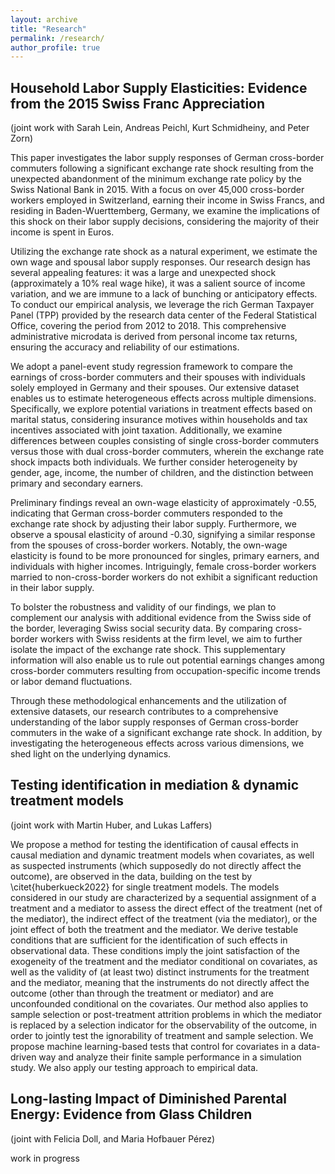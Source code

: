 ```yaml
---
layout: archive
title: "Research"
permalink: /research/
author_profile: true
---
```


## Household Labor Supply Elasticities: Evidence from the 2015 Swiss Franc Appreciation
(joint work with Sarah Lein, Andreas Peichl, Kurt Schmidheiny, and Peter Zorn)

This paper investigates the labor supply responses of German cross-border commuters following a significant exchange rate shock resulting from the unexpected abandonment of the minimum exchange rate policy by the Swiss National Bank in 2015. With a focus on over 45,000 cross-border workers employed in Switzerland, earning their income in Swiss Francs, and residing in Baden-Wuerttemberg, Germany, we examine the implications of this shock on their labor supply decisions, considering the majority of their income is spent in Euros.

Utilizing the exchange rate shock as a natural experiment, we estimate the own wage and spousal labor supply responses. Our research design has several appealing features: it was a large and unexpected shock (approximately a 10\% real wage hike), it was a salient source of income variation, and we are immune to a lack of bunching or anticipatory effects. To conduct our empirical analysis, we leverage the rich German Taxpayer Panel (TPP) provided by the research data center of the Federal Statistical Office, covering the period from 2012 to 2018. This comprehensive administrative microdata is derived from personal income tax returns, ensuring the accuracy and reliability of our estimations. 

We adopt a panel-event study regression framework to compare the earnings of cross-border commuters and their spouses with individuals solely employed in Germany and their spouses. Our extensive dataset enables us to estimate heterogeneous effects across multiple dimensions. Specifically, we explore potential variations in treatment effects based on marital status, considering insurance motives within households and tax incentives associated with joint taxation. Additionally, we examine differences between couples consisting of single cross-border commuters versus those with dual cross-border commuters, wherein the exchange rate shock impacts both individuals. We further consider heterogeneity by gender, age, income, the number of children, and the distinction between primary and secondary earners.

Preliminary findings reveal an own-wage elasticity of approximately -0.55, indicating that German cross-border commuters responded to the exchange rate shock by adjusting their labor supply. Furthermore, we observe a spousal elasticity of around -0.30, signifying a similar response from the spouses of cross-border workers. Notably, the own-wage elasticity is found to be more pronounced for singles, primary earners, and individuals with higher incomes. Intriguingly, female cross-border workers married to non-cross-border workers do not exhibit a significant reduction in their labor supply.

To bolster the robustness and validity of our findings, we plan to complement our analysis with additional evidence from the Swiss side of the border, leveraging Swiss social security data. By comparing cross-border workers with Swiss residents at the firm level, we aim to further isolate the impact of the exchange rate shock. This supplementary information will also enable us to rule out potential earnings changes among cross-border commuters resulting from occupation-specific income trends or labor demand fluctuations. 

Through these methodological enhancements and the utilization of extensive datasets, our research contributes to a comprehensive understanding of the labor supply responses of German cross-border commuters in the wake of a significant exchange rate shock. In addition, by investigating the heterogeneous effects across various dimensions, we shed light on the underlying dynamics. 

## Testing identification in mediation & dynamic treatment models
(joint work with Martin Huber, and Lukas Laffers)

We propose a method for testing the identification of causal effects in causal mediation and dynamic treatment models when covariates, as well as suspected instruments (which supposedly do not directly affect the outcome), are observed in the data, building on the test by \citet{huberkueck2022} for single treatment models. The models considered in our study are characterized by a sequential assignment of a treatment and a mediator to assess the direct effect of the treatment (net of the mediator), the indirect effect of the treatment (via the mediator), or the joint effect of both the treatment and the mediator. We derive testable conditions that are sufficient for the identification of such effects in observational data. These conditions imply the joint satisfaction of the exogeneity of the treatment and the mediator conditional on covariates, as well as the validity of (at least two) distinct instruments for the treatment and the mediator, meaning that the instruments do not directly affect the outcome (other than through the treatment or mediator) and are unconfounded conditional on the covariates. Our method also applies to sample selection or post-treatment attrition problems in which the mediator is replaced by a selection indicator for the observability of the outcome, in order to jointly test the ignorability of treatment and sample selection.  We propose machine learning-based tests that control for covariates in a data-driven way and analyze their finite sample performance in a simulation study. We also apply our testing approach to empirical data.

## Long-lasting Impact of Diminished Parental Energy: Evidence from Glass Children
(joint with Felicia Doll, and Maria Hofbauer Pérez)

work in progress
